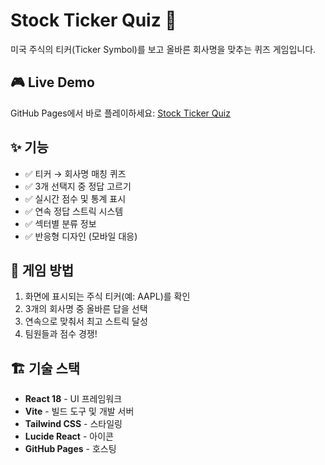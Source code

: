 # Stock Ticker Quiz 🎯

미국 주식의 티커(Ticker Symbol)를 보고 올바른 회사명을 맞추는 퀴즈 게임입니다.

## 🎮 Live Demo

GitHub Pages에서 바로 플레이하세요: [Stock Ticker Quiz](https://xeno-xeno.github.io/stockCARD/)



## ✨ 기능

- ✅ 티커 → 회사명 매칭 퀴즈
- ✅ 3개 선택지 중 정답 고르기
- ✅ 실시간 점수 및 통계 표시
- ✅ 연속 정답 스트릭 시스템
- ✅ 섹터별 분류 정보
- ✅ 반응형 디자인 (모바일 대응)

## 🎯 게임 방법

1. 화면에 표시되는 주식 티커(예: AAPL)를 확인
2. 3개의 회사명 중 올바른 답을 선택
3. 연속으로 맞춰서 최고 스트릭 달성
4. 팀원들과 점수 경쟁!

## 🏗️ 기술 스택

- **React 18** - UI 프레임워크
- **Vite** - 빌드 도구 및 개발 서버
- **Tailwind CSS** - 스타일링
- **Lucide React** - 아이콘
- **GitHub Pages** - 호스팅
